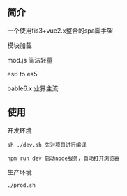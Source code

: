 ## 简介

一个使用fis3+vue2.x整合的spa脚手架

模块加载

mod.js 简洁轻量

es6 to es5

bable6.x 业界主流

## 使用

开发环境

    sh ./dev.sh 先对项目进行编译

    npm run dev 启动node服务，自动打开浏览器

生产环境

    ./prod.sh